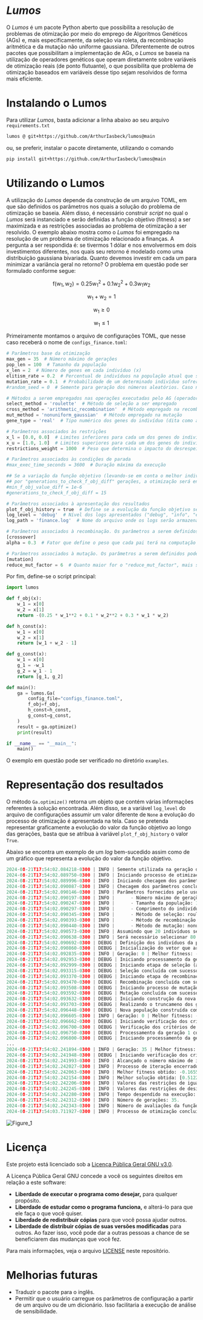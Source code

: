 # _Lumos_

O *Lumos* é um pacote Python aberto que possibilita a resolução de problemas de otimização por meio do emprego de Algoritmos Genéticos (AGs) e, mais especificamente, da seleção via roleta, da recombinação aritmética e da mutação não uniforme gaussiana. Diferentemente de outros pacotes que possibilitam a implementação de AGs, o *Lumos* se baseia na utilização de operadores genéticos que operam diretamente sobre variáveis de otimização reais (de ponto flutuante), o que possibilita que problema de otimização baseados em variáveis desse tipo sejam resolvidos de forma mais eficiente. 

# Instalando o Lumos

Para utilizar *Lumos*, basta adicionar a linha abaixo ao seu arquivo `requirements.txt` 

```latex
lumos @ git+https://github.com/ArthurIasbeck/lumos@main
```

ou, se preferir, instalar o pacote diretamente, utilizando o comando 

```latex
pip install git+https://github.com/ArthurIasbeck/lumos@main
```

# Utilizando o Lumos

A utilização do *Lumos* depende da construção de um arquivo TOML, em que são definidos os parâmetros nos quais a solução do problema de otimização se baseia. Além disso, é necessário construir *script* no qual o *Lumos* será instanciado e serão definidas a função objetivo (fitness) a ser maximizada e as restrições associadas ao problema de otimização a ser resolvido. O exemplo abaixo mostra como o *Lumos* foi empregado na resolução de um problema de otimização relacionado a finanças. A pergunta a ser respondida é: se tivermos 1 dólar e nos envolvermos em dois investimentos diferentes, nos quais seu retorno é modelado como uma distribuição gaussiana bivariada. Quanto devemos investir em cada um para minimizar a variância geral no retorno? O problema em questão pode ser formulado conforme segue:

$$ \mathrm{f}(\mathrm{w}_1,\mathrm{w}_2)=0.25 \mathrm{w}_1^2+0.1\mathrm{w}_2^2+0.3\mathrm{w}_1\mathrm{w}_2 $$

$$ \mathrm{w}_1 + \mathrm{w}_2 = 1 $$

$$ \mathrm{w}_1 \geq 0 $$

$$ \mathrm{w}_1 \leq 1$$

Primeiramente montamos o arquivo de configurações TOML, que nesse caso receberá o nome de `configs_finance.toml`:

```python
# Parâmetros base da otimização
max_gen = 35  # Número máximo de gerações
pop_len = 100  # Tamanho da população
x_len = 2  # Número de genes em cada indivíduo (x)
elitism_rate = 0.2  # Percentual de indivíduos na população atual que serão mantidos na população seguinte
mutation_rate = 0.1  # Probabilidade de um determinado indivíduo sofrer mutação
#random_seed = 0  # Semente para geração dos números aleatórios. Caso não seja definida, assumirá o valor de time.time()

# Métodos a serem empregados nas operações executadas pelo AG (operadores genéticos)
select_method = 'roulette'  # Método de seleção a ser empregado
cross_method = 'arithmetic_recombination'  # Método empregado na recombinação (crossover)
mut_method = 'nonuniform_gaussian'  # Método empregado na mutação
gene_type = 'real'  # Tipo numérico dos genes do indivíduo (dita como a primeira população será inicializada)

# Parâmetros associados às restrições
x_l = [0.0, 0.0]  # Limites inferiores para cada um dos genes do indivíduo
x_u = [1.0, 1.0]  # Limites superiores para cada um dos genes do indivíduo
restrictions_weight = 1000  # Peso que determina o impacto do desrespeito das restrições na função objetivo

# Parâmetros associados às condições de parada
#max_exec_time_seconds = 3600  # Duração máxima da execução

## Se a variação da função objetivo (levando-se em conta o melhor indivíduo) for menor do que "min_f_obj_value_diff"
## por "generations_to_check_f_obj_diff" gerações, a otimização será encerrada
#min_f_obj_value_diff = 1e-6
#generations_to_check_f_obj_diff = 15

# Parâmetros associados à apresentação dos resultados
plot_f_obj_history = true  # Define se a evolução da função objetivo será representada graficamente
log_level = 'debug'  # Nível dos logs apresentados ("debug", "info", "error" ou None)
log_path = 'finance.log'  # Nome do arquivo onde os logs serão armazenados

# Parâmetros associados à recombinação. Os parâmetros a serem definidos podem variar de acordo com o método escolhido
[crossover]
alpha = 0.3  # Fator que define o peso que cada pai terá na computação de seus filhos (sugere-se 0 < alpha < 0.5)

# Parâmetros associados à mutação. Os parâmetros a serem definidos podem variar de acordo com o método escolhido
[mutation]
reduce_mut_factor = 6  # Quanto maior for o "reduce_mut_factor", mais sutil será a alteração provocada pela mutação
```

Por fim, define-se o script principal: 

```python
import lumos

def f_obj(x):
    w_1 = x[0]
    w_2 = x[1]
    return -(0.25 * w_1**2 + 0.1 * w_2**2 + 0.3 * w_1 * w_2)

def h_const(x):
    w_1 = x[0]
    w_2 = x[1]
    return [w_1 + w_2 - 1]

def g_const(x):
    w_1 = x[0]
    g_1 = -w_1
    g_2 = w_1 - 1
    return [g_1, g_2]

def main():
    ga = lumos.Ga(
        config_file="configs_finance.toml",
        f_obj=f_obj,
        h_const=h_const,
        g_const=g_const,
    )
    result = ga.optimize()
    print(result)

if __name__ == "__main__":
    main()

```

O exemplo em questão pode ser verificado no diretório `examples`. 

# Representação dos resultados

O método `Ga.optimize()` retorna um objeto que contém várias informações referentes à solução encontrada. Além disso, se a variável `log_level` do arquivo de configurações assumir um valor diferente de `None` a evolução do processo de otimização é apresentada na tela. Caso se pretenda representar graficamente a evolução do valor da função objetivo ao longo das gerações, basta que se atribua à variável `plot_f_obj_history` o valor `True`. 

Abaixo se encontra um exemplo de um *log* bem-sucedido assim como de um gráfico que representa a evolução do valor da função objetivo. 

 

```python
2024-08-21T17:54:02.084218-0300 | INFO | Semente utilizada na geração dos números aleatórios: 1724273642.
2024-08-21T17:54:02.089750-0300 | INFO | Iniciando processo de otimização (2024-08-21 17:54:02).
2024-08-21T17:54:02.089996-0300 | INFO | Iniciando checagem dos parâmetros fornecidos pelo usuário.
2024-08-21T17:54:02.090087-0300 | INFO | Checagem dos parâmetros concluída com sucesso.
2024-08-21T17:54:02.090146-0300 | INFO | Parâmetros fornecidos pelo usuário:
2024-08-21T17:54:02.090197-0300 | INFO |      - Número máximo de gerações: 35.
2024-08-21T17:54:02.090247-0300 | INFO |      - Tamanho da população: 100.
2024-08-21T17:54:02.090297-0300 | INFO |      - Comprimento do indivíduo (quantidade de genes): 2.
2024-08-21T17:54:02.090345-0300 | INFO |      - Método de seleção: roulette.
2024-08-21T17:54:02.090393-0300 | INFO |      - Método de recombinação (crossover): arithmetic_recombination.
2024-08-21T17:54:02.090440-0300 | INFO |      - Método de mutação: nonuniform_gaussian.
2024-08-21T17:54:02.090573-0300 | INFO | Assumindo que 20 indivíduos serão mantidos a cada geração (elitismo).
2024-08-21T17:54:02.090638-0300 | INFO | Será necessário selecionar 80 pais na etapa de seleção.
2024-08-21T17:54:02.090692-0300 | DEBUG | Definição dos indivíduos da população inicial (em que os genes são números reais).
2024-08-21T17:54:02.090860-0300 | DEBUG | Inicialização do vetor que armazena os fitness dos indivíduos da população.
2024-08-21T17:54:02.092835-0300 | INFO | Geração: 0 | Melhor fitness: -1.1341122824823304 | Indivíduo: [0.69104912 0.30989175]
2024-08-21T17:54:02.092953-0300 | DEBUG | Iniciando processamento da geração 1.
2024-08-21T17:54:02.092999-0300 | DEBUG | Iniciando etapa de seleção (aplicação do Método da Roleta)
2024-08-21T17:54:02.093315-0300 | DEBUG | Seleção concluída com sucesso.
2024-08-21T17:54:02.093370-0300 | DEBUG | Iniciando etapa de recombinação (método da recombinação aritmética).
2024-08-21T17:54:02.093470-0300 | DEBUG | Recombinação concluída com sucesso.
2024-08-21T17:54:02.093508-0300 | DEBUG | Iniciando processo de mutação.
2024-08-21T17:54:02.093592-0300 | DEBUG | Mutação concluída com sucesso (4 mutados).
2024-08-21T17:54:02.093632-0300 | DEBUG | Iniciando construção da nova população.
2024-08-21T17:54:02.093703-0300 | DEBUG | Realizando o truncameno dos genes dos indivíduos da população.
2024-08-21T17:54:02.096448-0300 | DEBUG | Nova população construída com sucesso.
2024-08-21T17:54:02.096605-0300 | INFO | Geração: 0 | Melhor fitness: -1.1341122824823304 | Indivíduo: [0.69104912 0.30989175]
2024-08-21T17:54:02.096662-0300 | DEBUG | Iniciando verificação dos critérios de parada.
2024-08-21T17:54:02.096700-0300 | DEBUG | Verificação dos critérios de parada concluída com sucesso.
2024-08-21T17:54:02.096750-0300 | DEBUG | Processamento da geração 1 concluído com sucesso.
2024-08-21T17:54:02.096800-0300 | DEBUG | Iniciando processamento da geração 2.
...
2024-08-21T17:54:02.241894-0300 | INFO | Geração: 35 | Melhor fitness: -0.16556979093177612 | Indivíduo: [0.5122836  0.48771518]
2024-08-21T17:54:02.241948-0300 | DEBUG | Iniciando verificação dos critérios de parada.
2024-08-21T17:54:02.241993-0300 | INFO | Alcançado o número máximo de iterações.
2024-08-21T17:54:02.242027-0300 | INFO | Processo de iteração encerrado.
2024-08-21T17:54:02.242063-0300 | INFO | Melhor fitness obtido: -0.16556979093177612.
2024-08-21T17:54:02.242154-0300 | INFO | Melhor solução obtida: [0.5122836  0.48771518].
2024-08-21T17:54:02.242206-0300 | INFO | Valores das restrições de igualdade (= 0): [-1.2200123395977869e-06].
2024-08-21T17:54:02.242245-0300 | INFO | Valores das restrições de desigualdade (< 0): [-0.5122836049744728, -0.4877163950255272].
2024-08-21T17:54:02.242280-0300 | INFO | Tempo despendido na execução: 0.16 s (0.00 minutos).
2024-08-21T17:54:02.242312-0300 | INFO | Número de gerações: 35.
2024-08-21T17:54:02.242343-0300 | INFO | Número de avaliações da função objetivo: 3700.
2024-08-21T17:54:03.711927-0300 | INFO | Processo de otimização concluído com sucesso.
```

![Figure_1](https://github.com/user-attachments/assets/56d9c63d-4226-44b8-987c-59b8f5abb5e5)

# Licença

Este projeto está licenciado sob a [Licença Pública Geral GNU v3.0](https://choosealicense.com/licenses/gpl-3.0/).

A Licença Pública Geral GNU concede a você os seguintes direitos em relação a este software:

- **Liberdade de executar o programa como desejar,** para qualquer propósito.
- **Liberdade de estudar como o programa funciona,** e alterá-lo para que ele faça o que você quiser.
- **Liberdade de redistribuir cópias** para que você possa ajudar outros.
- **Liberdade de distribuir cópias de suas versões modificadas** para outros. Ao fazer isso, você pode dar a outras pessoas a chance de se beneficiarem das mudanças que você fez.

Para mais informações, veja o arquivo [LICENSE](https://www.notion.so/arthur-iasbeck/LICENSE) neste repositório.

# Melhorias futuras

- Traduzir o pacote para o inglês.
- Permitir que o usuário carregue os parâmetros de configuração a partir de um arquivo ou de um dicionário. Isso facilitaria a execução de análise de sensibilidade.
